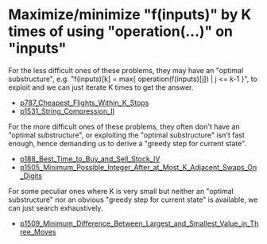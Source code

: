 # Maximize/minimize "f(inputs)" by K times of using "operation(...)" on "inputs"

For the less difficult ones of these problems, they may have an "optimal substructure", e.g. "f(inputs)[k] = max{ operation(f(inputs)[j]) | j <= k-1 }", to exploit and we can just iterate K times to get the answer.
- [p787_Cheapest_Flights_Within_K_Stops](https://github.com/genxium/Leetcode/tree/master/p787_Cheapest_Flights_Within_K_Stops)
- [p1531_String_Compression_II](https://github.com/genxium/Leetcode/tree/master/p1531_String_Compression_II)

For the more difficult ones of these problems, they often don't have an "optimal substructure", or exploiting the "optimal substructure" isn't fast enough, hence demanding us to derive a "greedy step for current state". 
- [p188_Best_Time_to_Buy_and_Sell_Stock_IV](https://github.com/genxium/Leetcode/tree/master/p188_Best_Time_to_Buy_and_Sell_Stock_IV)
- [p1505_Minimum_Possible_Integer_After_at_Most_K_Adjacent_Swaps_On_Digits](https://github.com/genxium/Leetcode/tree/master/p1505_Minimum_Possible_Integer_After_at_Most_K_Adjacent_Swaps_On_Digits)

For some peculiar ones where K is very small but neither an "optimal substructure" nor an obvious "greedy step for current state" is available, we can just search exhaustively.
- [p1509_Minimum_Difference_Between_Largest_and_Smallest_Value_in_Three_Moves](https://github.com/genxium/Leetcode/tree/master/p1509_Minimum_Difference_Between_Largest_and_Smallest_Value_in_Three_Moves)
